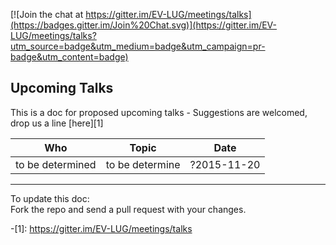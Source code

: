 [![Join the chat at https://gitter.im/EV-LUG/meetings/talks](https://badges.gitter.im/Join%20Chat.svg)](https://gitter.im/EV-LUG/meetings/talks?utm_source=badge&utm_medium=badge&utm_campaign=pr-badge&utm_content=badge)


Upcoming Talks
--------------

This is a doc for proposed upcoming talks - Suggestions are welcomed, drop us a line [here][1] 


| Who               |  Topic                |  Date       |
|-------------------|-----------------------|-------------|
| to be determined  |    to be determine    | ?2015-11-20 |  



---
To update this doc:  
Fork the repo and send a pull request with your changes.

-[1]: https://gitter.im/EV-LUG/meetings/talks

